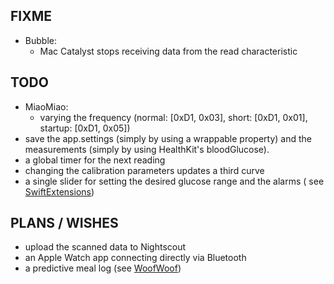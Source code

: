 FIXME
-----

* Bubble:
   - Mac Catalyst stops receiving data from the read characteristic


TODO
----

* MiaoMiao:
   - varying the frequency (normal: [0xD1, 0x03], short:  [0xD1, 0x01], startup: [0xD1, 0x05])
* save the app.settings (simply by using a wrappable property) and the measurements (simply by using HealthKit's bloodGlucose).
* a global timer for the next reading
* changing the calibration parameters updates a third curve
* a single slider for setting the desired glucose range and the alarms ( see [SwiftExtensions](https://github.com/SwiftExtensions/SwiftUIExtensions))


PLANS / WISHES
---------------

* upload the scanned data to Nightscout
* an Apple Watch app connecting directly via Bluetooth
* a predictive meal log (see [WoofWoof](https://github.com/gshaviv/ninety-two))

